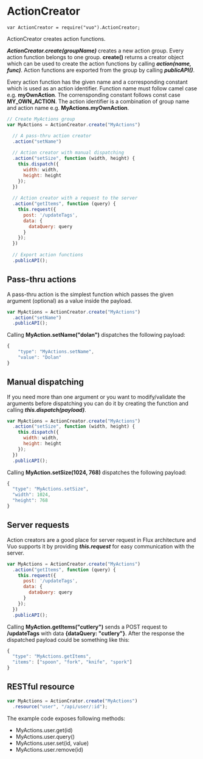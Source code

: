 # ActionCreator

```var ActionCreator = require("vuo").ActionCreator;```

ActionCreator creates action functions.

***ActionCreator.create(groupName)*** creates a new action group. Every action function belongs to one group. **create()**  returns a creator object which can be used to create the action functions by calling ***action(name, func)***. Action functions are exported from the group by calling ***publicAPI()***.

Every action function has the given name and a corresponding constant which is used as an action identifier. Function name must follow camel case e.g. **myOwnAction**. The corrensponding constant follows const case **MY_OWN_ACTION**. The action identifier is a combination of group name and action name e.g. **MyActions.myOwnAction**.

```javascript
// Create MyActions group
var MyActions = ActionCreator.create("MyActions")

  // A pass-thru action creator
  .action("setName")
  
  // Action creator with manual dispatching
  .action("setSize", function (width, height) {
    this.dispatch({
      width: width,
      height: height
    });
  })
  
  // Action creator with a request to the server
  .action("getItems", function (query) {
    this.request({
      post: '/updateTags',
      data: {
        dataQuery: query
      }
    });
  })
  
  // Export action functions
  .publicAPI();
```

## Pass-thru actions

A pass-thru action is the simplest function which passes the given argument (optional) as a value inside the payload.

```javascript
var MyActions = ActionCreator.create("MyActions")
  .action("setName")
  .publicAPI();
```

Calling **MyAction.setName("dolan")** dispatches the following payload:

```javascript
{
    "type": "MyActions.setName",
    "value": "Dolan"
}
```

## Manual dispatching

If you need more than one argument or you want to modify/validate the arguments before dispatching you can do it by creating the function and calling ***this.dispatch(payload)***.

```javascript
var MyActions = ActionCreator.create("MyActions")
  .action("setSize", function (width, height) {
    this.dispatch({
      width: width,
      height: height
    });
  })
  .publicAPI();
```

Calling **MyAction.setSize(1024, 768)** dispatches the following payload:

```javascript
{
  "type": "MyActions.setSize",
  "width": 1024,
  "height": 768
}
```

## Server requests

Action creators are a good place for server request in Flux architecture and Vuo supports it by providing ***this.request*** for easy communication with the server.

```javascript
var MyActions = ActionCreator.create("MyActions")
  .action("getItems", function (query) {
    this.request({
      post: '/updateTags',
      data: {
        dataQuery: query
      }
    });
  })
  .publicAPI();
```

Calling **MyAction.getItems("cutlery")** sends a POST request to **/updateTags** with data **{dataQuery: "cutlery"}**. After the response the dispatched payload could be something like this:

```javascript
{
  "type": "MyActions.getItems",
  "items": ["spoon", "fork", "knife", "spork"]
}
```

## RESTful resource

```javascript
var MyActions = ActionCrator.create("MyActions")
  .resource("user", "/api/user/:id");
```

The example code exposes following methods:

* MyActions.user.get(id)
* MyActions.user.query()
* MyActions.user.set(id, value)
* MyActions.user.remove(id)

